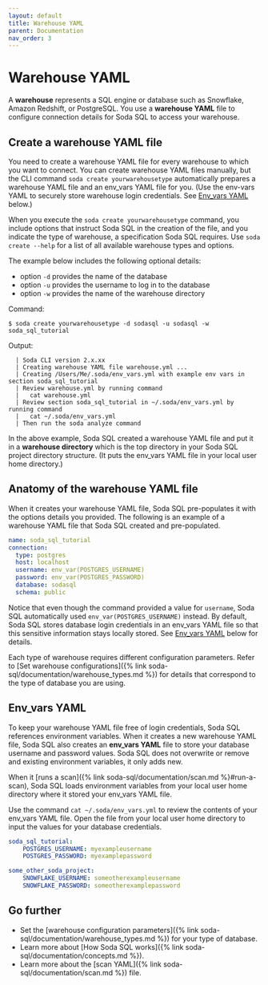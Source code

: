 ```yaml
---
layout: default
title: Warehouse YAML
parent: Documentation
nav_order: 3
---
```


# Warehouse YAML

A **warehouse** represents a SQL engine or database such as Snowflake, Amazon Redshift, or PostgreSQL. You use a **warehouse YAML** file to configure connection details for Soda SQL to access your warehouse.

## Create a warehouse YAML file

You need to create a warehouse YAML file for every warehouse to which you want to connect. You can create warehouse YAML files manually, but the CLI command `soda create yourwarehousetype` automatically prepares a warehouse YAML file and an env_vars YAML file for you. (Use the env-vars YAML to securely store warehouse login credentials. See [Env_vars YAML](#env_vars-yaml) below.)

When you execute the `soda create yourwarehousetype` command, you include options that instruct Soda SQL in the creation of the file, and you indicate the type of warehouse, a specification Soda SQL requires. Use `soda create --help` for a list of all available warehouse types and options.

The example below includes the following optional details:
* option `-d` provides the name of the database
* option `-u` provides the username to log in to the database
* option `-w` provides the name of the warehouse directory


Command:
```shell
$ soda create yourwarehousetype -d sodasql -u sodasql -w soda_sql_tutorial
```
Output:
```shell
  | Soda CLI version 2.x.xx
  | Creating warehouse YAML file warehouse.yml ...
  | Creating /Users/Me/.soda/env_vars.yml with example env vars in section soda_sql_tutorial
  | Review warehouse.yml by running command
  |   cat warehouse.yml
  | Review section soda_sql_tutorial in ~/.soda/env_vars.yml by running command
  |   cat ~/.soda/env_vars.yml
  | Then run the soda analyze command
```

In the above example, Soda SQL created a warehouse YAML file and put it in a **warehouse directory** which is the top directory in your Soda SQL project directory structure. (It puts the env_vars YAML file in your local user home directory.)


## Anatomy of the warehouse YAML file

When it creates your warehouse YAML file, Soda SQL pre-populates it with the options details you provided. The following is an example of a warehouse YAML file that Soda SQL created and pre-populated.

```yaml
name: soda_sql_tutorial
connection:
  type: postgres
  host: localhost
  username: env_var(POSTGRES_USERNAME)
  password: env_var(POSTGRES_PASSWORD)
  database: sodasql
  schema: public
```

Notice that even though the command provided a value for `username`, Soda SQL automatically used `env_var(POSTGRES_USERNAME)` instead. By default, Soda SQL stores database login credentials in an env_vars YAML file so that this sensitive information stays locally stored. See [Env_vars YAML](#env_vars-yaml) below for details.

Each type of warehouse requires different configuration parameters. Refer to [Set warehouse configurations]({% link soda-sql/documentation/warehouse_types.md %}) for details that correspond to the type of database you are using.


## Env_vars YAML

To keep your warehouse YAML file free of login credentials, Soda SQL references environment variables. When it creates a new warehouse YAML file, Soda SQL also creates an **env_vars YAML** file to store your database username and password values. Soda SQL does not overwrite or remove and existing environment variables, it only adds new.

When it [runs a scan]({% link soda-sql/documentation/scan.md %}#run-a-scan), Soda SQL loads environment variables from your local user home directory where it stored your env_vars YAML file.

Use the command `cat ~/.soda/env_vars.yml` to review the contents of your env_vars YAML file. Open the file from your local user home directory to input the values for your database credentials.

```yaml
soda_sql_tutorial:
    POSTGRES_USERNAME: myexampleusername
    POSTGRES_PASSWORD: myexamplepassword

some_other_soda_project:
    SNOWFLAKE_USERNAME: someotherexampleusername
    SNOWFLAKE_PASSWORD: someotherexamplepassword
```

## Go further

* Set the [warehouse configuration parameters]({% link soda-sql/documentation/warehouse_types.md %}) for your type of database.
* Learn more about [How Soda SQL works]({% link soda-sql/documentation/concepts.md %}).
* Learn more about the [scan YAML]({% link soda-sql/documentation/scan.md %}) file.
